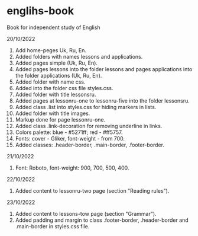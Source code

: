 # englihs-book

Book for independent study of English

20/10/2022

1. Add home-peges Uk, Ru, En.
2. Added folders with names lessons and applications.
3. Added pages simple (Uk, Ru, En).
4. Added pages lessons into the folder lessons and pages applications into the folder applications (Uk, Ru, En).
5. Added folder with name css.
6. Added into the folder css file styles.css.
7. Added folder with title lessonsru.
8. Added pages at lessonru-one to lessonru-five into the folder lessonsru.
9. Added class .list into styles.css for hiding markers in lists.
10. Added folder with title images.
11. Markup done for page lessonru-one.
12. Added class .link-decoration for removing underline in links.
13. Colors palette: blue - #5271ff; red - #ff5757.
14. Fonts: cover - Gliker, font-weight - from 700.
15. Added classes: .header-border, .main-border, .footer-border.

21/10/2022

1. Font: Roboto, font-weight: 900, 700, 500, 400.

22/10/2022

1. Added content to lessonru-two page (section "Reading rules").

23/10/2022

1. Added content to lessons-tow page (section "Grammar").
2. Added padding and margin to class .footer-border, .header-border and .main-border in styles.css file.
